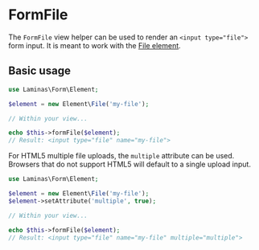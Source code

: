 # FormFile

The `FormFile` view helper can be used to render an `<input type="file">` form
input. It is meant to work with the [File element](../element/file.md).

## Basic usage

```php
use Laminas\Form\Element;

$element = new Element\File('my-file');

// Within your view...

echo $this->formFile($element);
// Result: <input type="file" name="my-file">
```

For HTML5 multiple file uploads, the `multiple` attribute can be used. Browsers
that do not support HTML5 will default to a single upload input.

```php
use Laminas\Form\Element;

$element = new Element\File('my-file');
$element->setAttribute('multiple', true);

// Within your view...

echo $this->formFile($element);
// Result: <input type="file" name="my-file" multiple="multiple">
```
